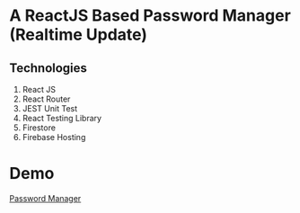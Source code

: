 # A ReactJS Based Password Manager (Realtime Update)

## Technologies

1. React JS
2. React Router
3. JEST Unit Test
4. React Testing Library
5. Firestore
6. Firebase Hosting


# Demo
[Password Manager](https://andre-portfolio-402cb.firebaseapp.com/)
